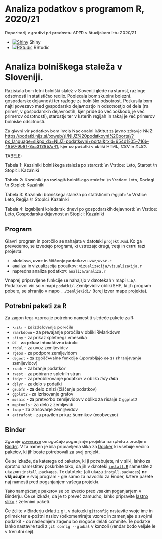 # Analiza podatkov s programom R, 2020/21

Repozitorij z gradivi pri predmetu APPR v študijskem letu 2020/21

* [![Shiny](http://mybinder.org/badge.svg)](http://mybinder.org/v2/gh/KlaraDoler/APPR-2020-21/master?urlpath=shiny/APPR-2020-21/projekt.Rmd) Shiny
* [![RStudio](http://mybinder.org/badge.svg)](http://mybinder.org/v2/gh/KlaraDoler/APPR-2020-21/master?urlpath=rstudio) RStudio

# Analiza bolniškega staleža v Sloveniji. 

Raziskala bom letni bolniški stalež v Sloveniji glede na starost, razloge odsotnosti in statistično regijo. Pogledala bom skupine bolezni, gospodarske dejavnosti ter razloge za bolniško odsotnost. Poskusila bom najti povezavo med gospodarsko dejavnostjo in odsotnostjo od dela (na primer, v gospodarskih dejavnostih, kjer pride do več poškodb, je več primerov odsotnosti), starostjo ter v katerih regijah in zakaj je več primerov bolniške odsotnosti.

Za glavni vir podatkov bom imela Nacionalni inštitut za javno zdravje NIJZ: https://podatki.nijz.si/pxweb/sl/NIJZ%20podatkovni%20portal/?px_language=sl&px_db=NIJZ+podatkovni+portal&rxid=654d1805-716b-4850-9b81-8ba313857a41, kjer so podatki v obliki HTML, CSV in XLSX.


TABELE:

Tabela 1: Kazalniki bolniškega staleža po starosti: 
\n Vrstice: Leto, Starost
\n Stoplci: Kazalniki

Tabela 2: Kazalniki po razlogih bolniškega staleža:
\n Vrstice: Leto, Razlogi
\n Stoplci: Kazalniki

Tabela 3: Kazalniki bolniškega staleža po statističnih regijah:
\n Vrstice: Leto, Regija
\n Stoplci: Kazalniki

Tabela 4: Izgubljeni koledarski dnevi po gospodarskih dejavnosti: 
\n Vrstice: Leto, Gospodarska dejavnost
\n Stoplci: Kazalniki




## Program

Glavni program in poročilo se nahajata v datoteki `projekt.Rmd`.
Ko ga prevedemo, se izvedejo programi, ki ustrezajo drugi, tretji in četrti fazi projekta:

* obdelava, uvoz in čiščenje podatkov: `uvoz/uvoz.r`
* analiza in vizualizacija podatkov: `vizualizacija/vizualizacija.r`
* napredna analiza podatkov: `analiza/analiza.r`

Vnaprej pripravljene funkcije se nahajajo v datotekah v mapi `lib/`.
Podatkovni viri so v mapi `podatki/`.
Zemljevidi v obliki SHP, ki jih program pobere,
se shranijo v mapo `../zemljevidi/` (torej izven mape projekta).

## Potrebni paketi za R

Za zagon tega vzorca je potrebno namestiti sledeče pakete za R:

* `knitr` - za izdelovanje poročila
* `rmarkdown` - za prevajanje poročila v obliki RMarkdown
* `shiny` - za prikaz spletnega vmesnika
* `DT` - za prikaz interaktivne tabele
* `rgdal` - za uvoz zemljevidov
* `rgeos` - za podporo zemljevidom
* `digest` - za zgoščevalne funkcije (uporabljajo se za shranjevanje zemljevidov)
* `readr` - za branje podatkov
* `rvest` - za pobiranje spletnih strani
* `tidyr` - za preoblikovanje podatkov v obliko *tidy data*
* `dplyr` - za delo s podatki
* `gsubfn` - za delo z nizi (čiščenje podatkov)
* `ggplot2` - za izrisovanje grafov
* `mosaic` - za pretvorbo zemljevidov v obliko za risanje z `ggplot2`
* `maptools` - za delo z zemljevidi
* `tmap` - za izrisovanje zemljevidov
* `extrafont` - za pravilen prikaz šumnikov (neobvezno)

## Binder

Zgornje [povezave](#analiza-podatkov-s-programom-r-202021)
omogočajo poganjanje projekta na spletu z orodjem [Binder](https://mybinder.org/).
V ta namen je bila pripravljena slika za [Docker](https://www.docker.com/),
ki vsebuje večino paketov, ki jih boste potrebovali za svoj projekt.

Če se izkaže, da katerega od paketov, ki ji potrebujete, ni v sliki,
lahko za sprotno namestitev poskrbite tako,
da jih v datoteki [`install.R`](install.R) namestite z ukazom `install.packages`.
Te datoteke (ali ukaza `install.packages`) **ne vključujte** v svoj program -
gre samo za navodilo za Binder, katere pakete naj namesti pred poganjanjem vašega projekta.

Tako nameščanje paketov se bo izvedlo pred vsakim poganjanjem v Binderju.
Če se izkaže, da je to preveč zamudno,
lahko pripravite [lastno sliko](https://github.com/jaanos/APPR-docker) z želenimi paketi.

Če želite v Binderju delati z git,
v datoteki `gitconfig` nastavite svoje ime in priimek ter e-poštni naslov
(odkomentirajte vzorec in zamenjajte s svojimi podatki) -
ob naslednjem zagonu bo mogoče delati commite.
Te podatke lahko nastavite tudi z `git config --global` v konzoli
(vendar bodo veljale le v trenutni seji).
